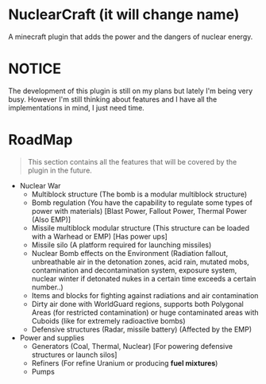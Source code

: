 # NuclearCraft (it will change name)
A minecraft plugin that adds the power and the dangers of nuclear energy.


# NOTICE
The development of this plugin is still on my plans but lately I'm being very busy. However I'm still thinking about features and I have all the implementations in mind, I just need time.



# RoadMap
> This section contains all the features that will be covered by the plugin in the future.

- Nuclear War
  - Multiblock structure (The bomb is a modular multiblock structure)
  - Bomb regulation (You have the capability to regulate some types of power with materials) [Blast Power, Fallout Power, Thermal Power (Also EMP)]
  - Missile multiblock modular structure (This structure can be loaded with a Warhead or EMP) [Has power ups]
  - Missile silo (A platform required for launching missiles)
  - Nuclear Bomb effects on the Environment (Radiation fallout, unbreathable air in the detonation zones, acid rain, mutated mobs, contamination and decontamination system, exposure system, nuclear winter if detonated nukes in a certain time exceeds a certain number..)
  - Items and blocks for fighting against radiations and air contamination
  - Dirty air done with WorldGuard regions, supports both Polygonal Areas (for restricted contamination) or huge contaminated areas with Cuboids (like for extremely radioactive bombs)
  - Defensive structures (Radar, missile battery) (Affected by the EMP)
- Power and supplies
  - Generators (Coal, Thermal, Nuclear) [For powering defensive structures or launch silos]
  - Refiners (For refine Uranium or producing **fuel mixtures**)
  - Pumps 
